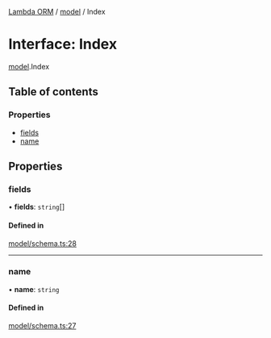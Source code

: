 [Lambda ORM](../README.md) / [model](../modules/model.md) / Index

# Interface: Index

[model](../modules/model.md).Index

## Table of contents

### Properties

- [fields](model.Index.md#fields)
- [name](model.Index.md#name)

## Properties

### fields

• **fields**: `string`[]

#### Defined in

[model/schema.ts:28](https://github.com/FlavioLionelRita/lambda-orm/blob/8689963/src/orm/model/schema.ts#L28)

___

### name

• **name**: `string`

#### Defined in

[model/schema.ts:27](https://github.com/FlavioLionelRita/lambda-orm/blob/8689963/src/orm/model/schema.ts#L27)
